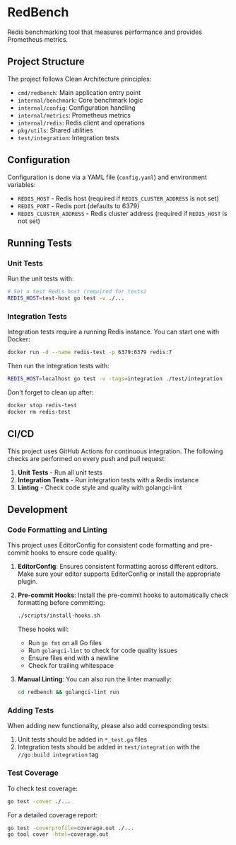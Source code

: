 # RedBench

Redis benchmarking tool that measures performance and provides Prometheus metrics.

## Project Structure

The project follows Clean Architecture principles:

- `cmd/redbench`: Main application entry point
- `internal/benchmark`: Core benchmark logic
- `internal/config`: Configuration handling
- `internal/metrics`: Prometheus metrics
- `internal/redis`: Redis client and operations
- `pkg/utils`: Shared utilities
- `test/integration`: Integration tests

## Configuration

Configuration is done via a YAML file (`config.yaml`) and environment variables:

- `REDIS_HOST` - Redis host (required if `REDIS_CLUSTER_ADDRESS` is not set)
- `REDIS_PORT` - Redis port (defaults to 6379)
- `REDIS_CLUSTER_ADDRESS` - Redis cluster address (required if `REDIS_HOST` is not set)

## Running Tests

### Unit Tests

Run the unit tests with:

```bash
# Set a test Redis host (required for tests)
REDIS_HOST=test-host go test -v ./...
```

### Integration Tests

Integration tests require a running Redis instance. You can start one with Docker:

```bash
docker run -d --name redis-test -p 6379:6379 redis:7
```

Then run the integration tests with:

```bash
REDIS_HOST=localhost go test -v -tags=integration ./test/integration
```

Don't forget to clean up after:

```bash
docker stop redis-test
docker rm redis-test
```

## CI/CD

This project uses GitHub Actions for continuous integration. The following checks are performed on every push and pull request:

1. **Unit Tests** - Run all unit tests
2. **Integration Tests** - Run integration tests with a Redis instance
3. **Linting** - Check code style and quality with golangci-lint

## Development

### Code Formatting and Linting

This project uses EditorConfig for consistent code formatting and pre-commit hooks to ensure code quality:

1. **EditorConfig**: Ensures consistent formatting across different editors. Make sure your editor supports EditorConfig or install the appropriate plugin.

2. **Pre-commit Hooks**: Install the pre-commit hooks to automatically check formatting before committing:

   ```bash
   ./scripts/install-hooks.sh
   ```

   These hooks will:
   - Run `go fmt` on all Go files
   - Run `golangci-lint` to check for code quality issues
   - Ensure files end with a newline
   - Check for trailing whitespace

3. **Manual Linting**: You can also run the linter manually:

   ```bash
   cd redbench && golangci-lint run
   ```

### Adding Tests

When adding new functionality, please also add corresponding tests:

1. Unit tests should be added in `*_test.go` files
2. Integration tests should be added in `test/integration` with the `//go:build integration` tag

### Test Coverage

To check test coverage:

```bash
go test -cover ./...
```

For a detailed coverage report:

```bash
go test -coverprofile=coverage.out ./...
go tool cover -html=coverage.out
```
